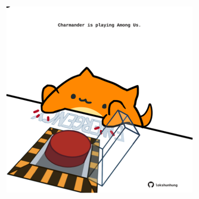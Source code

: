 <!-- built at 27/10/2022, 19:02:45 UTC -->
<p align="center">
  <img width="500" height="500" src="./ReadmeImage.svg">
</p>
